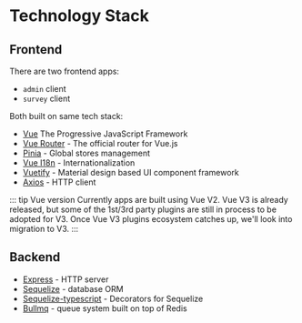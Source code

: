 # Technology Stack

## Frontend

There are two frontend apps:

- `admin` client
- `survey` client

Both built on same tech stack:

- [Vue](https://vuejs.org) The Progressive JavaScript Framework
- [Vue Router](https://router.vuejs.org) - The official router for Vue.js
- [Pinia](https://pinia.vuejs.org) - Global stores management
- [Vue I18n](http://kazupon.github.io/vue-i18n) - Internationalization
- [Vuetify](https://vuetifyjs.com) - Material design based UI component framework
- [Axios](https://github.com/axios/axios) - HTTP client

::: tip Vue version
Currently apps are built using Vue V2. Vue V3 is already released, but some of the 1st/3rd party plugins are still in process to be adopted for V3. Once Vue V3 plugins ecosystem catches up, we'll look into migration to V3.
:::

## Backend

- [Express](https://expressjs.com) - HTTP server
- [Sequelize](https://sequelize.org/master) - database ORM
- [Sequelize-typescript](https://github.com/RobinBuschmann/sequelize-typescript) - Decorators for Sequelize
- [Bullmq](https://docs.bullmq.io) - queue system built on top of Redis
